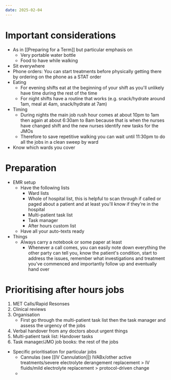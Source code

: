 ```yaml
---
date: 2025-02-04
---
```

# Important considerations
- As in [[Preparing for a Term]] but particular emphasis on
	- Very portable water bottle
	- Food to have while walking
- Sit everywhere
- Phone orders: You can start treatments before physically getting there by ordering on the phone as a STAT order
- Eating
	- For evening shifts eat at the beginning of your shift as you'll unlikely have time during the rest of the time
	- For night shifts have a routine that works (e.g. snack/hydrate around 1am, meal at 4am, snack/hydrate at 7am)
- Timing
	- During nights the main job rush hour comes at about 10pm to 1am then again at about 6:30am to 8am because that is when the nurses have changed shift and the new nurses identify new tasks for the JMOs
	- Therefore to save repetitive walking you can wait until 11:30pm to do all the jobs in a clean sweep by ward
- Know which wards you cover
# Preparation
- EMR setup
	- Have the following lists
		- Ward lists
		- Whole of hospital list, this is helpful to scan through if called or paged about a patient and at least you'll know if they're in the hospital
		- Multi-patient task list
		- Task manager
		- After hours custom list
	- Have all your auto-texts ready
- Things
	- Always carry a notebook or some paper at least
		- Whenever a call comes, you can easily note down everything the other party can tell you, know the patient's condition, start to address the issues, remember what investigations and treatment you've commenced and importantly follow up and eventually hand over
# Prioritising after hours jobs
1. MET Calls/Rapid Resonses
2. Clinical reviews
3. Organisation
	- First go through the multi-patient task list then the task manager and assess the urgency of the jobs
4. Verbal handover from any doctors about urgent things
5. Multi-patient task list: Handover tasks
6. Task manager/JMO job books: the rest of the jobs
- Specific prioritisation for particular jobs
	- Cannulas (see [[IV Cannulation]]) IVABx/other active treatments/severe electrolyte derangement replacement > IV fluids/mild electrolyte replacement > protocol-driven change
	- 	